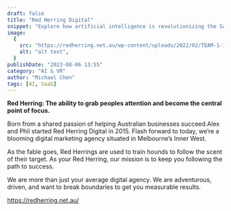 ```yaml
---
draft: false
title: "Red Herring Digital"
snippet: "Explore how artificial intelligence is revolutionizing the SaaS industry."
image:
  {
    src: "https://redherring.net.au/wp-content/uploads/2022/02/TEAM-1-1-scaled.jpg",
    alt: "alt text",
  }
publishDate: "2023-08-06 13:55"
category: "AI & VR"
author: "Michael Chen"
tags: [AI, SaaS]
---
```


**Red Herring: The ability to grab peoples attention and become the central point of focus.**

Born from a shared passion of helping Australian businesses succeed.​
Alex and Phil started Red Herring Digital in 2015. Flash forward to today, we’re a blooming digital marketing agency situated in Melbourne’s Inner West.

As the fable goes, Red Herrings are used to train hounds to follow the scent of their target. As your Red Herring, our mission is to keep you following the path to success.

We are more than just your average digital agency. We are adventurous, driven, and want to break boundaries to get you measurable results.

https://redherring.net.au/
